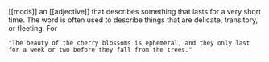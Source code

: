  [[mods]]
  an [[adjective]] that describes something that lasts for a very short time.
   The word is often used to describe things that are delicate, transitory, or fleeting. For
   
	"The beauty of the cherry blossoms is ephemeral, and they only last
    for a week or two before they fall from the trees."
